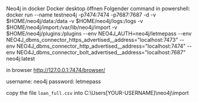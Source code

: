 Neo4j in docker
Docker desktop öffnen
Folgender command in powershell:
docker run --name testneo4j -p7474:7474 -p7687:7687 -d -v $HOME/neo4j/data:/data -v $HOME/neo4j/logs:/logs -v $HOME/neo4j/import:/var/lib/neo4j/import -v $HOME/neo4j/plugins:/plugins --env NEO4J_AUTH=neo4j/letmepass --env NEO4J_dbms_connector_https_advertised__address="localhost:7473" --env NEO4J_dbms_connector_http_advertised__address="localhost:7474" --env NEO4J_dbms_connector_bolt_advertised__address="localhost:7687" neo4j:latest

in browser
http://127.0.0.1:7474/browser/


username: neo4j
password: letmepass

copy the file ```loan_full.csv``` into C:\Users\[YOUR-USERNAME]\neo4j\import